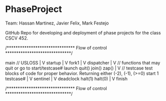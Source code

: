 # PhaseProject

Team: Hassan Martinez, Javier Felix, Mark Festejo

GitHub Repo for developing and deployment of phase projects for the class CSCV 452.

/******************************* Flow of control ******************************/

main        // USLOSS
  |
  V
startup
  |
  V
fork1
  |
  V
dispatcher
  |
  V         // functions that may quit or go to start/testcase#
launch      quit()    join()    zap()
  |
  V         // testcase test blocks of code for proper behavior. Returning either (-2), (-1), (>=0)
start 1     testcase#
  |
  V
sentinel
  |
  V
deadclock   halt(1)   halt(0)
  |
  V
finish

/******************************* Flow of control ******************************/
